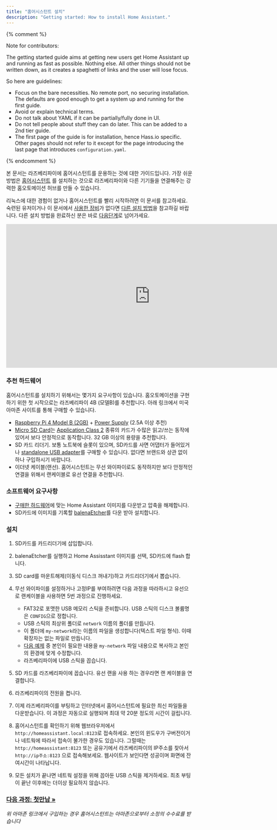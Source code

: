 ```yaml
---
title: "홈어시스턴트 설치"
description: "Getting started: How to install Home Assistant."
---
```


{% comment %}

Note for contributors:

The getting started guide aims at getting new users get Home Assistant up and
running as fast as possible. Nothing else. All other things should not be
written down, as it creates a spaghetti of links and the user will lose focus.

So here are guidelines:

 - Focus on the bare necessities. No remote port, no securing installation. The
   defaults are good enough to get a system up and running for the first guide.
 - Avoid or explain technical terms.
 - Do not talk about YAML if it can be partially/fully done in UI.
 - Do not tell people about stuff they can do later. This can be added to a
   2nd tier guide.
 - The first page of the guide is for installation, hence Hass.io specific.
   Other pages should not refer to it except for the page introducing the last
   page that introduces `configuration.yaml`.

{% endcomment %}

본 문서는 라즈베리파이에 홈어시스턴트를 운용하는 것에 대한 가이드입니다. 가장 쉬운 방법은 [홈어시스턴트](/hassio/) 를 설치하는 것으로 라즈베리파이와 다른 기기들을 연결해주는 강력한 홈오토메이션 허브를 만들 수 있습니다.

리눅스에 대한 경험이 없거나 홈어시스턴트를 빨리 시작하려면 이 문서를 참고하세요. 숙련된 유저이거나 이 문서에서 [사용한 장비][supported]가 없다면 [다른 설치 방법](/docs/installation/)을 참고하길 바랍니다. 다른 설치 방법을 완료하신 분은 바로 [다음단계][next-step]로 넘어가세요.

[supported]: /hassio/installation/


<div class='videoWrapper'>
<iframe width="775" height="388" src="https://www.youtube.com/embed/XdiGdC7K4sI" frameborder="0" allow="accelerometer; autoplay; encrypted-media; gyroscope; picture-in-picture" allowfullscreen></iframe>
</div>

### 추천 하드웨어

홈어시스턴트를 설치하기 위해서는 몇가지 요구사항이 있습니다. 홈오토메이션을 구현하기 위한 첫 시작으로는 라즈베리파이 4B (모델B)를 추천합니다. 아래 링크에서 미국 아마존 사이트를 통해 구매할 수 있습니다.

- [Raspberry Pi 4 Model B (2GB)](https://amzn.to/2XULT2z) + [Power Supply](https://www.raspberrypi.org/help/faqs/#powerReqs) (2.5A 이상 추천)
- [Micro SD Card](https://amzn.to/2X0Z2di)는  [Application Class 2](https://www.sdcard.org/developers/overview/application/index.html) 종류의 카드가 수많은 읽고/쓰는 동작에 있어서 보다 안정적으로 동작합니다. 32 GB 이상의 용량을 추천합니다.
- SD 카드 리더기. 보통 노트북에 슬롯이 있으며, SD카드를 사면 어댑터가 들어있거나 [standalone USB adapter](https://amzn.to/2WWxntY)를 구매할 수 있습니다. 없다면 브랜드와 상관 없이 하나 구입하시기 바랍니다.
- 이더넷 케이블(랜선). 홈어시스턴트는 무선 와이파이로도 동작하지만 보다 안정적인 연결을 위해서 랜케이블로 유선 연결을 추천합니다.

### 소프트웨어 요구사항

- [구매한 하드웨어](/hassio/installation/)에 맞는 Home Assistant 이미지를 다운받고 압축을 해제합니다.
- SD카드에 이미지를 기록할 [balenaEtcher]를 다운 받아 설치합니다.

[balenaEtcher]: https://www.balena.io/etcher


### 설치

1. SD카드를 카드리더기에 삽입합니다.
2. balenaEtcher를 실행하고 Home Assisstant 이미지를 선택, SD카드에 flash 합니다.
3. SD card를 마운트해제(이동식 디스크 꺼내기)하고 카드리더기에서 뽑습니다.
4. 무선 와이파이를 설정하거나 고정IP를 부여하려면 다음 과정을 따라하시고 유선으로 랜케이블을 사용하면 5번 과정으로 진행하세요.
   - FAT32로 포맷한 USB 메모리 스틱을 준비합니다. USB 스틱의 디스크 볼륨명은 `CONFIG`으로 정합니다.
   - USB 스틱의 최상위 폴더로 `network` 이름의 폴더를 만듭니다.
   - 이 폴더에 `my-network`라는 이름의 파일을 생성합니다(텍스트 파일 형식). 이때 확장자는 없는 파일로 만듭니다.
   - [다음 예제] 중 본인이 필요한 내용을 `my-network` 파일 내용으로 복사하고 본인의 환경에 맞게 수정합니다.
   - 라즈베리파이에 USB 스틱을 꼽습니다.

5. SD 카드를 라즈베리파이에 꼽습니다. 유선 랜을 사용 하는 경우라면 랜 케이블을 연결합니다.
6. 라즈베리파이의 전원을 켭니다.
7. 이제 라즈베리파이를 부팅하고 인터넷에서 홈어시스턴트에 필요한 최신 파일들을 다운받습니다. 이 과정은 자동으로 실행되며 최대 약 20분 정도의 시간이 걸립니다.
8. 홈어시스턴트를 확인하기 위해 웹브라우저에서 `http://homeassistant.local:8123`로 접속하세요. 본인의 윈도우가 구버전이거나 네트웍에 따라서 접속이 불가한 경우도 있습니다. 그럴때는 `http://homeassistant:8123` 또는 공유기에서 라즈베리파이의 IP주소를 찾아서 `http://ip주소:8123` 으로 접속해보세요. 웹사이트가 보인다면 성공이며 화면에 잔여시간이 나타납니다.
9. 모든 설치가 끝나면 네트웍 설정을 위해 꼽아둔 USB 스틱을 제거하세요. 최초 부팅이 끝난 이후에는 더이상 필요하지 않습니다.

[다음 예제]: https://github.com/home-assistant/hassos/blob/dev/Documentation/network.md

### [다음 과정: 첫만남 &raquo;][next-step]

[next-step]: /getting-started/onboarding/

_위 아마존 링크에서 구입하는 경우 홈어시스턴트는 아마존으로부터 소정의 수수료를 받습니다_
